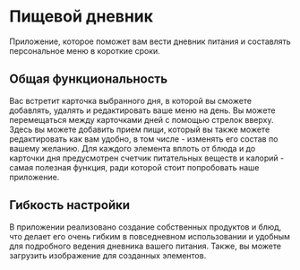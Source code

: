 # Пищевой дневник

Приложение, которое поможет вам вести дневник питания и составлять персональное меню в короткие сроки.

## Общая функциональность

Вас встретит карточка выбранного дня, в которой вы сможете добавлять, удалять и редактировать ваше меню на день. Вы можете перемещаться между карточками дней с помощью стрелок вверху.
Здесь вы можете добавить прием пищи, который вы также можете редактировать как вам удобно, в том числе - изменять его состав по вашему желанию.
Для каждого элемента вплоть от блюда и до карточки дня предусмотрен счетчик питательных веществ и калорий - самая полезная функция, ради которой стоит попробовать наше приложение.

## Гибкость настройки
В приложении реализовано создание собственных продуктов и блюд, что делает его очень гибким в повседневном использовании и удобным для подробного ведения дневника вашего питания.
Также, вы можете загрузить изображение для созданных элементов.